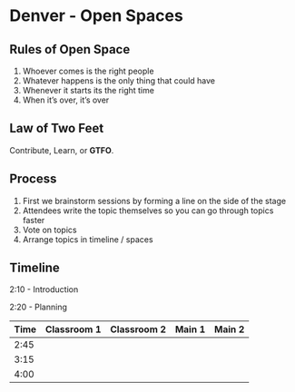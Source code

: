 # Denver - Open Spaces

## Rules of Open Space

1. Whoever comes is the right people
2. Whatever happens is the only thing that could have
3. Whenever it starts its the right time
4. When it’s over, it’s over

## Law of Two Feet

Contribute, Learn, or __GTFO__.

## Process 

1. First we brainstorm sessions by forming a line on the side of the stage
2. Attendees write the topic themselves so you can go through topics faster
3. Vote on topics
4. Arrange topics in timeline / spaces

## Timeline

2:10 - Introduction

2:20 - Planning

| Time | Classroom 1 | Classroom 2 | Main 1 | Main 2 |
|---|---|---|---|---|
| 2:45 | | | | |
| 3:15 | | | | |
| 4:00 | | | | |
